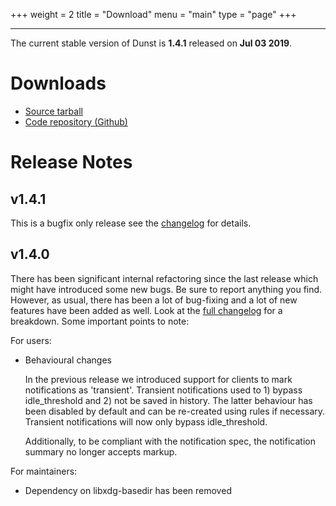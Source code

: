 +++
weight = 2
title = "Download"
menu = "main"
type = "page"
+++
***

The current stable version of Dunst is **1.4.1** released on **Jul 03 2019**.

# Downloads

* [Source tarball](https://github.com/dunst-project/dunst/archive/v1.4.1.tar.gz)
* [Code repository (Github)](https://github.com/dunst-project/dunst)

# Release Notes

## v1.4.1

This is a bugfix only release see the [changelog](/changelog/) for details.

## v1.4.0

There has been significant internal refactoring since the last release which
might have introduced some new bugs. Be sure to report anything you find.
However, as usual, there has been a lot of bug-fixing and a lot of new features
have been added as well. Look at the [full changelog](/changelog/) for a breakdown.
Some important points to note:

For users:

* Behavioural changes

    In the previous release we introduced support for clients to mark
    notifications as 'transient'. Transient notifications used to 1) bypass
    idle_threshold and 2) not be saved in history.
    The latter behaviour has been disabled by default and can be re-created using
    rules if necessary. Transient notifications will now only bypass
    idle_threshold.

    Additionally, to be compliant with the notification spec, the notification
    summary no longer accepts markup.

For maintainers:

* Dependency on libxdg-basedir has been removed


